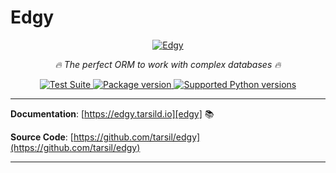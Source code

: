 # Edgy

<p align="center">
  <a href="https://edgy.tarsild.io"><img src="https://res.cloudinary.com/tarsild/image/upload/v1690804138/packages/edgy/logo_wvmjxz.png" alt='Edgy'></a>
</p>

<p align="center">
    <em>🔥 The perfect ORM to work with complex databases 🔥</em>
</p>

<p align="center">
<a href="https://github.com/tarsil/edgy/workflows/Test%20Suite/badge.svg?event=push&branch=main" target="_blank">
    <img src="https://github.com/tarsil/edgy/workflows/Test%20Suite/badge.svg?event=push&branch=main" alt="Test Suite">
</a>

<a href="https://pypi.org/project/edgy" target="_blank">
    <img src="https://img.shields.io/pypi/v/edgy?color=%2334D058&label=pypi%20package" alt="Package version">
</a>

<a href="https://pypi.org/project/edgy" target="_blank">
    <img src="https://img.shields.io/pypi/pyversions/edgy.svg?color=%2334D058" alt="Supported Python versions">
</a>
</p>

---

**Documentation**: [https://edgy.tarsild.io][edgy] 📚

**Source Code**: [https://github.com/tarsil/edgy](https://github.com/tarsil/edgy)

---



[edgy]: https://edgy.tarsild.io
